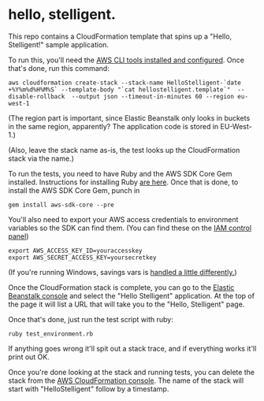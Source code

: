hello, stelligent.
===========

This repo contains a CloudFormation template that spins up a "Hello, Stelligent!" sample application.

To run this, you'll need the [AWS CLI tools installed and configured](https://aws.amazon.com/cli/). Once that's done, run this command:

    aws cloudformation create-stack --stack-name HelloStelligent-`date +%Y%m%d%H%M%S` --template-body "`cat hellostelligent.template`"  --disable-rollback  --output json --timeout-in-minutes 60 --region eu-west-1

(The region part is important, since Elastic Beanstalk only looks in buckets in the same region, apparently? The application code is stored in EU-West-1.)

(Also, leave the stack name as-is, the test looks up the CloudFormation stack via the name.)

To run the tests, you need to have Ruby and the AWS SDK Core Gem installed. Instructions for installing Ruby [are here](https://www.ruby-lang.org/en/downloads/). Once that is done, to install the AWS SDK Core Gem, punch in

    gem install aws-sdk-core --pre

You'll also need to export your AWS access credentials to environment variables so the SDK can find them. (You can find these on the [IAM control panel](https://console.aws.amazon.com/iam/home?region=eu-west-1#))

    export AWS_ACCESS_KEY_ID=youraccesskey
    export AWS_SECRET_ACCESS_KEY=yoursecretkey
    
(If you're running Windows, savings vars is [handled a little differently.](http://ss64.com/nt/set.html))

Once the CloudFormation stack is complete, you can go to the [Elastic Beanstalk console](https://console.aws.amazon.com/elasticbeanstalk/) and select the "Hello Stelligent" application. At the top of the page it will list a URL that will take you to the "Hello, Stelligent" page.

Once that's done, just run the test script with ruby:

    ruby test_environment.rb

If anything goes wrong it'll spit out a stack trace, and if everything works it'll print out OK.

Once you're done looking at the stack and running tests, you can delete the stack from the [AWS CloudFormation console](https://console.aws.amazon.com/cloudformation/). The name of the stack will start with "HelloStelligent" follow by a timestamp.
